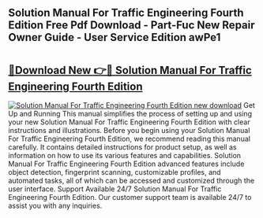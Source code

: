 ## Solution Manual For Traffic Engineering Fourth Edition Free Pdf Download - Part-Fuc New Repair Owner Guide - User Service Edition awPe1

# <h2><a href="http://bc6199.oget.top/?id=Solution+Manual+For+Traffic+Engineering+Fourth+Edition">🔗Download New 👉🔴 Solution Manual For Traffic Engineering Fourth Edition</a></h2>

[![Solution Manual For Traffic Engineering Fourth Edition new download](https://i.imgur.com/5g1atiW.png)](http://bc6199.oget.top/?id=Solution+Manual+For+Traffic+Engineering+Fourth+Edition)
Get Up and Running This manual simplifies the process of setting up and using your new Solution Manual For Traffic Engineering Fourth Edition with clear instructions and illustrations. Before you begin using your Solution Manual For Traffic Engineering Fourth Edition, we recommend reading this manual carefully. It contains detailed instructions for product setup, as well as information on how to use its various features and capabilities. Solution Manual For Traffic Engineering Fourth Edition advanced features include object detection, fingerprint scanning, customizable profiles, and automated tasks, all of which can be accessed and customized through the user interface. Support Available 24/7 Solution Manual For Traffic Engineering Fourth Edition. Our customer support team is available 24/7 to assist you with any inquiries.
